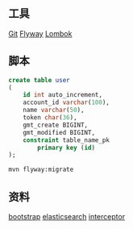 ## 工具
[Git](https://git-scm.com/download)
[Flyway](https://flywaydb.org/getstarted/firststeps/maven)
[Lombok](https://projectlombok.org/setup/maven)

## 脚本
```sql
create table user
(
	id int auto_increment,
	account_id varchar(100),
	name varchar(50),
	token char(36),
	gmt_create BIGINT,
	gmt_modified BIGINT,
	constraint table_name_pk
		primary key (id)
);
```
```bash
mvn flyway:migrate
```


## 资料
[bootstrap](https://v3.bootcss.com/)
[elasticsearch](https://elasticsearch.cn/)
[interceptor](https://docs.spring.io/spring/docs/5.0.3.RELEASE/spring-framework-reference/web.html#mvc-config-interceptors)
